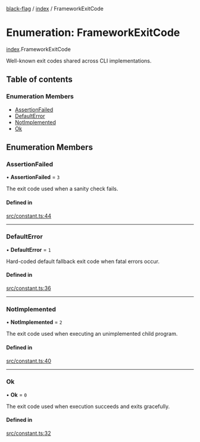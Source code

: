 [black-flag](../README.md) / [index](../modules/index.md) / FrameworkExitCode

# Enumeration: FrameworkExitCode

[index](../modules/index.md).FrameworkExitCode

Well-known exit codes shared across CLI implementations.

## Table of contents

### Enumeration Members

- [AssertionFailed](index.FrameworkExitCode.md#assertionfailed)
- [DefaultError](index.FrameworkExitCode.md#defaulterror)
- [NotImplemented](index.FrameworkExitCode.md#notimplemented)
- [Ok](index.FrameworkExitCode.md#ok)

## Enumeration Members

### AssertionFailed

• **AssertionFailed** = ``3``

The exit code used when a sanity check fails.

#### Defined in

[src/constant.ts:44](https://github.com/Xunnamius/black-flag/blob/873af70/src/constant.ts#L44)

___

### DefaultError

• **DefaultError** = ``1``

Hard-coded default fallback exit code when fatal errors occur.

#### Defined in

[src/constant.ts:36](https://github.com/Xunnamius/black-flag/blob/873af70/src/constant.ts#L36)

___

### NotImplemented

• **NotImplemented** = ``2``

The exit code used when executing an unimplemented child program.

#### Defined in

[src/constant.ts:40](https://github.com/Xunnamius/black-flag/blob/873af70/src/constant.ts#L40)

___

### Ok

• **Ok** = ``0``

The exit code used when execution succeeds and exits gracefully.

#### Defined in

[src/constant.ts:32](https://github.com/Xunnamius/black-flag/blob/873af70/src/constant.ts#L32)
